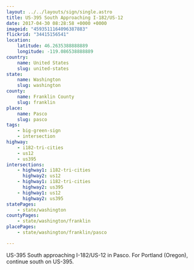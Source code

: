 ```yaml
---
layout: ../../layouts/sign/single.astro
title: US-395 South Approaching I-182/US-12
date: 2017-04-30 08:28:58 +0000 +0000
imageid: "4593511164096387883"
flickrid: "34415156541"
location:
    latitude: 46.2635388888889
    longitude: -119.086538888889
country:
    name: United States
    slug: united-states
state:
    name: Washington
    slug: washington
county:
    name: Franklin County
    slug: franklin
place:
    name: Pasco
    slug: pasco
tags:
    - big-green-sign
    - intersection
highway:
    - i182-tri-cities
    - us12
    - us395
intersections:
    - highway1: i182-tri-cities
      highway2: us12
    - highway1: i182-tri-cities
      highway2: us395
    - highway1: us12
      highway2: us395
statePages:
    - state/washington
countyPages:
    - state/washington/franklin
placePages:
    - state/washington/franklin/pasco

---
```

US-395 South approaching I-182/US-12 in Pasco.  For Portland (Oregon), continue south on US-395.
